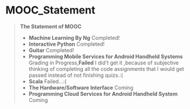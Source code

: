 MOOC_Statement
==============

>  **The Statement of MOOC**
> - **Machine Learning By Ng** Completed!
> - **Interactive Python** Completed!
> - **Guitar** Completed!
> - **Programming Mobile Services for Android Handheld Systems** Grading in Progress,**Failed** I did't get it ,because of subjective thinking of completing all the code assignments that I would get passed instead of not finishing quizs.:(
> - **Scala** Failed...:(
> - **The Hardware/Software Interface** Coming
> - **Programming Cloud Services for Android Handheld System** Coming 
